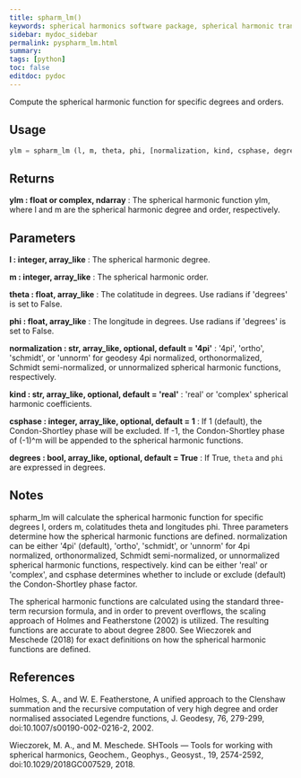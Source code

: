 ```yaml
---
title: spharm_lm()
keywords: spherical harmonics software package, spherical harmonic transform, legendre functions, multitaper spectral analysis, fortran, Python, gravity, magnetic field
sidebar: mydoc_sidebar
permalink: pyspharm_lm.html
summary:
tags: [python]
toc: false
editdoc: pydoc
---
```


Compute the spherical harmonic function for specific degrees and orders.

## Usage

```python
ylm = spharm_lm (l, m, theta, phi, [normalization, kind, csphase, degrees])
```

## Returns

**ylm : float or complex, ndarray**
:   The spherical harmonic function ylm, where l and m are the spherical
        harmonic degree and order, respectively.

## Parameters

**l : integer, array_like**
:   The spherical harmonic degree.

**m : integer, array_like**
:   The spherical harmonic order.

**theta : float, array_like**
:   The colatitude in degrees. Use radians if 'degrees' is set to False.

**phi : float, array_like**
:   The longitude in degrees. Use radians if 'degrees' is set to False.

**normalization : str, array_like, optional, default = '4pi'**
:   '4pi', 'ortho', 'schmidt', or 'unnorm' for geodesy 4pi normalized,
        orthonormalized, Schmidt semi-normalized, or unnormalized spherical
        harmonic functions, respectively.

**kind : str, array_like, optional, default = 'real'**
:   'real' or 'complex' spherical harmonic coefficients.

**csphase : integer, array_like, optional, default = 1**
:   If 1 (default), the Condon-Shortley phase will be excluded. If -1, the
        Condon-Shortley phase of (-1)^m will be appended to the spherical
        harmonic functions.

**degrees : bool, array_like, optional, default = True**
:   If True, `theta` and `phi` are expressed in degrees.

## Notes

spharm_lm will calculate the spherical harmonic function for specific
degrees l, orders m, colatitudes theta and longitudes phi. Three parameters
determine how the spherical harmonic functions are defined. normalization
can be either '4pi' (default), 'ortho', 'schmidt', or 'unnorm' for 4pi
normalized, orthonormalized, Schmidt semi-normalized, or unnormalized
spherical harmonic functions, respectively. kind can be either 'real' or
'complex', and csphase determines whether to include or exclude (default)
the Condon-Shortley phase factor.

The spherical harmonic functions are calculated using the standard
three-term recursion formula, and in order to prevent overflows, the
scaling approach of Holmes and Featherstone (2002) is utilized.
The resulting functions are accurate to about degree 2800. See Wieczorek
and Meschede (2018) for exact definitions on how the spherical harmonic
functions are defined.

## References

Holmes, S. A., and W. E. Featherstone, A unified approach to the Clenshaw
summation and the recursive computation of very high degree and order
normalised associated Legendre functions, J. Geodesy, 76, 279-299,
doi:10.1007/s00190-002-0216-2, 2002.

Wieczorek, M. A., and M. Meschede. SHTools — Tools for working with
spherical harmonics, Geochem., Geophys., Geosyst., 19, 2574-2592,
doi:10.1029/2018GC007529, 2018.
    